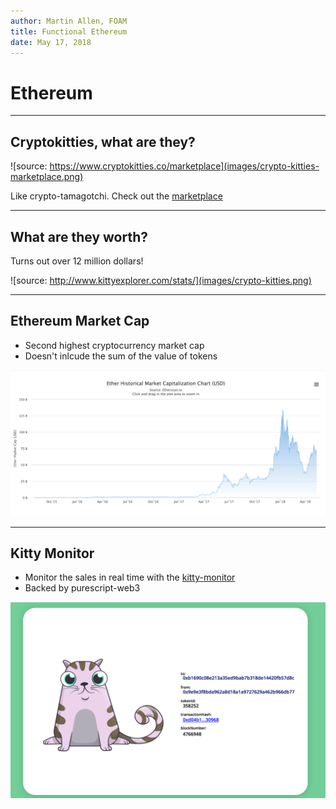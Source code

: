 ```yaml
---
author: Martin Allen, FOAM
title: Functional Ethereum
date: May 17, 2018
---
```


# Ethereum

---

## Cryptokitties, what are they?

![source: https://www.cryptokitties.co/marketplace](images/crypto-kitties-marketplace.png)


Like crypto-tamagotchi. Check out the [marketplace](https://www.cryptokitties.co/marketplace)

---

## What are they worth?

Turns out over 12 million dollars!

![source: http://www.kittyexplorer.com/stats/](images/crypto-kitties.png)

---

## Ethereum Market Cap

- Second highest cryptocurrency market cap
- Doesn't inlcude the sum of the value of tokens

![source: etherscan.io as of 05/16/2018](images/marketcap.png)

---

## Kitty Monitor

- Monitor the sales in real time with the [kitty-monitor](https://github.com/f-o-a-m/purescript-kitty-monitor)
- Backed by purescript-web3


![source: kitty monitor](images/kitty-monitor.png)